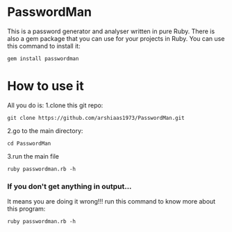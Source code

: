 # PasswordMan
  This is a password generator and analyser written in pure Ruby.
  There is also a gem package that you can use for your projects in Ruby.
  You can use this command to install it:
  ```
  gem install passwordman
  ```
 
# How to use it
  All you do is:
  1.clone this git repo:
  ```
  git clone https://github.com/arshiaas1973/PasswordMan.git
  ```
  
  2.go to the main directory:
  ```
  cd PasswordMan
  ```
  
  3.run the main file
  ```
  ruby passwordman.rb -h
  ```
  
### If you don't get anything in output...
  It means you are doing it wrong!!!
  run this command to know more about this program:
  ```
  ruby passwordman.rb -h
  ```
